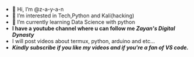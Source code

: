 - 👋 Hi, I’m @z-a-y-a-n
- 👀 I’m interested in Tech,Python and Kali(hacking)
- 🌱 I’m currently learning Data Science with python
- **I have a youtube channel where u can follow me _Zayan's Digital Dynasty_**
- I will post videos about termux, python, arduino and etc...
- ***Kindly subscribe if you like my videos and if you're a fan of VS code.***
